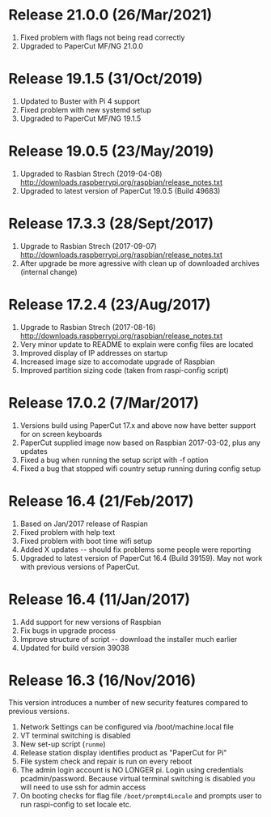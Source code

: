 # Release 21.0.0  (26/Mar/2021)

1. Fixed problem with flags not being read correctly
2. Upgraded to PaperCut MF/NG 21.0.0

# Release 19.1.5  (31/Oct/2019)

1. Updated to Buster with Pi 4 support
2. Fixed problem with new systemd setup
3. Upgraded to PaperCut MF/NG 19.1.5

# Release 19.0.5  (23/May/2019)

1. Upgraded to Rasbian Strech (2019-04-08) http://downloads.raspberrypi.org/raspbian/release_notes.txt
2. Upgraded to latest version of PaperCut 19.0.5 (Build 49683)

# Release 17.3.3  (28/Sept/2017)

1. Upgrade to Rasbian Strech (2017-09-07) http://downloads.raspberrypi.org/raspbian/release_notes.txt
2. After upgrade be more agressive with clean up of downloaded archives (internal change)

# Release 17.2.4 (23/Aug/2017)

1. Upgrade to Rasbian Strech (2017-08-16) http://downloads.raspberrypi.org/raspbian/release_notes.txt
2. Very minor update to README to explain were config files are located
3. Improved display of IP addresses on startup
4. Increased image size to accomodate upgrade of Raspbian
5. Improved partition sizing code (taken from raspi-config script)


# Release 17.0.2 (7/Mar/2017)

1. Versions build using PaperCut 17.x and above now have better support for on screen keyboards
2. PaperCut supplied image now based on Raspbian 2017-03-02, plus any updates
3. Fixed a bug when running the setup script with -f option
4. Fixed a bug that stopped wifi country setup running during config setup



# Release 16.4 (21/Feb/2017)

1. Based on Jan/2017 release of Raspian
2. Fixed problem with help text
3. Fixed problem with boot time wifi setup
4. Added X updates -- should fix problems some people were reporting
5. Upgraded to latest version of PaperCut 16.4 (Build 39159). May not work with previous versions of PaperCut.


# Release 16.4 (11/Jan/2017)

1. Add support for new versions of Raspbian
2. Fix bugs in upgrade process
3. Improve structure of script -- download the installer much earlier
4. Updated for build version 39038


# Release 16.3 (16/Nov/2016)

This version introduces a number of new security features compared to previous
versions.

1. Network Settings can be configured via /boot/machine.local file
2. VT terminal switching is disabled
3. New set-up script (`runme`)
4. Release station display identifies product as "PaperCut for Pi"
5. File system check and repair is run on every reboot
6. The admin login account is NO LONGER pi. Login using credentials pcadmin/password. Because virtual terminal switching is disabled you will need to use ssh for admin access
7. On booting checks for flag file `/boot/prompt4Locale` and prompts user to run raspi-config to set locale etc.


